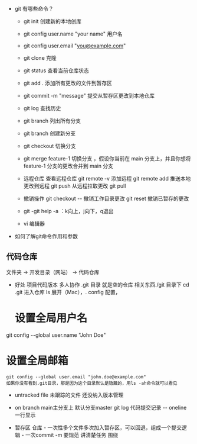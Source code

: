 - git 有哪些命令？
  - git init 创建新的本地创库
  - git config user.name "your name" 用户名
  - git config user.email "you@example.com"
  - git clone   克隆
  - git status 查看当前仓库状态
  - git add . 添加所有更改的文件到暂存区
  - git commit -m "message" 提交从暂存区更改到本地仓库
  - git log 查找历史
  - git branch 列出所有分支
  - git branch <branch-name> 创建新分支
  - git checkout <branch-name> 切换分支
  - git merge feature-1  切换分支 ，假设你当前在 main 分支上，并且你想将 feature-1 分支的更改合并到 main 分支
  - 远程仓库
    查看远程仓库 git remote -v
    添加远程     git remote add <remote-name> <repository-url>
    推送本地更改到远程 git push <remote-name> <branch-name>
    从远程拉取更改 git pull <remote-name> <branch-name>
  - 撤销操作
    git checkout -- <file> 撤销工作目录更改
    git reset <file> 撤销已暂存的更改


  - git 
  -git help -a  ：k向上，j向下，q退出
  - vi 编辑器 

- 如何了解git命令作用和参数

## 代码仓库
   文件夹 -> 开发目录（网站） -> 代码仓库
   - 好处
     项目代码版本
     多人协作
     .git 目录 就是空的仓库 相关东西./git 目录下
     cd .git 进入仓库
     ls 展开（Mac），.
     config 配置，
     # 设置全局用户名
   git config --global user.name "John Doe"

# 设置全局邮箱
    git config --global user.email "john.doe@example.com"
    如果你没有看到.git目录，那是因为这个目录默认是隐藏的，用ls -ah命令就可以看见
   - untracked file 未跟踪的文件 还没纳入版本管理
   - on branch main主分支上 默认分支master
    git log
    代码提交记录
   -- oneline 一行显示

   - 暂存区 仓库
    - 一次性多个文件多次加入暂存区，可以回退，组成一个提交逻辑
    - 一次commit -m 要规范 讲清楚任务 围绕